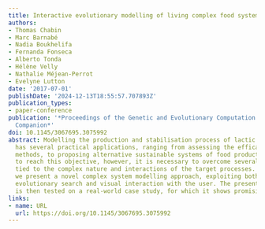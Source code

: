 ```yaml
---
title: Interactive evolutionary modelling of living complex food systems
authors:
- Thomas Chabin
- Marc Barnabé
- Nadia Boukhelifa
- Fernanda Fonseca
- Alberto Tonda
- Hélène Velly
- Nathalie Méjean-Perrot
- Evelyne Lutton
date: '2017-07-01'
publishDate: '2024-12-13T18:55:57.707893Z'
publication_types:
- paper-conference
publication: '*Proceedings of the Genetic and Evolutionary Computation Conference
  Companion*'
doi: 10.1145/3067695.3075992
abstract: Modelling the production and stabilisation process of lactic acid starters
  has several practical applications, ranging from assessing the efficacy of new industrial
  methods, to proposing alternative sustainable systems of food production. In order
  to reach this objective, however, it is necessary to overcome several obstacles,
  tied to the complex nature and interactions of the target processes. In this paper,
  we present a novel complex system modelling approach, exploiting both stand-alone
  evolutionary search and visual interaction with the user. The presented framework
  is then tested on a real-world case study, for which it shows promising results.
links:
- name: URL
  url: https://doi.org/10.1145/3067695.3075992
---
```

